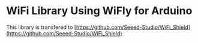 # WiFi Library Using WiFly for Arduino

This library is transfered to [https://github.com/Seeed-Studio/WiFi_Shield](https://github.com/Seeed-Studio/WiFi_Shield)
